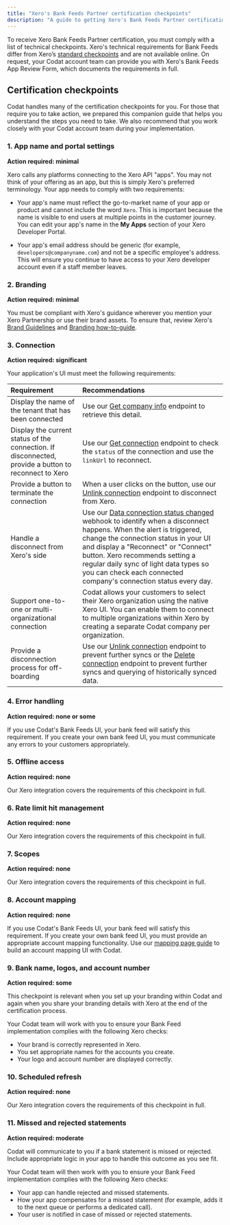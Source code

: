 ```yaml
---
title: "Xero's Bank Feeds Partner certification checkpoints"
description: "A guide to getting Xero's Bank Feeds Partner certification with Codat"
---
```


To receive Xero Bank Feeds Partner certification, you must comply with a list of technical checkpoints. Xero's technical requirements for Bank Feeds differ from Xero’s [standard checkpoints](https://developer.xero.com/documentation/xero-app-store/app-partner-guides/certification-checkpoints/) and are not available online. On request, your Codat account team can provide you with Xero's Bank Feeds App Review Form, which documents the requirements in full.

## Certification checkpoints

Codat handles many of the certification checkpoints for you. For those that require you to take action, we prepared this companion guide that helps you understand the steps you need to take. We also recommend that you work closely with your Codat account team during your implementation.

### 1. App name and portal settings

**Action required: minimal**

Xero calls any platforms connecting to the Xero API "apps". You may not think of your offering as an app, but this is simply Xero's preferred terminology. Your app needs to comply with two requirements:

* Your app's name must reflect the go-to-market name of your app or product and cannot include the word `Xero`. This is important because the name is visible to end users at multiple points in the customer journey. You can edit your app's name in the **My Apps** section of your Xero Developer Portal. 

* Your app's email address should be generic (for example, `developers@companyname.com`) and not be a specific employee's address. This will ensure you continue to have access to your Xero developer account even if a staff member leaves.

### 2. Branding

**Action required: minimal**

You must be compliant with Xero's guidance wherever you mention your Xero Partnership or use their brand assets. To ensure that, review Xero's [Brand Guidelines](https://developer.xero.com/static/otherfiles/xero-app-partner-brand-guidelines.pdf) and [Branding how-to-guide](https://developer.xero.com/documentation/guides/how-to-guides/branding-your-integration/).

### 3. Connection

**Action required: significant**

Your application's UI must meet the following requirements:

| Requirement | Recommendations |
| :-- | :-- |
| Display the name of the tenant that has been connected | Use our [Get company info](/bank-feeds-api#/operations/get-company-information) endpoint to retrieve this detail. |
| Display the current status of the connection. If disconnected, provide a button to reconnect to Xero | Use our [Get connection](/bank-feeds-api#/operations/get-connection) endpoint to check the `status` of the connection and use the `linkUrl` to reconnect.|
| Provide a button to terminate the connection | When a user clicks on the button, use our [Unlink connection](/bank-feeds-api#/operations/unlink-connection) endpoint to disconnect from Xero. |
| Handle a disconnect from Xero's side | Use our [Data connection status changed](/using-the-api/webhooks/event-types) webhook to identify when a disconnect happens. When the alert is triggered, change the connection status in your UI and display a "Reconnect" or "Connect" button. Xero recommends setting a regular daily sync of light data types so you can check each connected company's connection status every day.|
| Support one-to-one or multi-organizational connection | Codat allows your customers to select their Xero organization using the native Xero UI. You can enable them to connect to multiple organizations within Xero by creating a separate Codat company per organization. |
| Provide a disconnection process for off-boarding | Use our [Unlink connection](/bank-feeds-api#/operations/unlink-connection) endpoint to prevent further syncs or the [Delete connection](/bank-feeds-api#/operations/delete-connection) endpoint to prevent further syncs and querying of historically synced data.|
  
### 4. Error handling

**Action required: none or some**

If you use Codat's Bank Feeds UI, your bank feed will satisfy this requirement. If you create your own bank feed UI, you must communicate any errors to your customers appropriately.

### 5. Offline access

**Action required: none**

Our Xero integration covers the requirements of this checkpoint in full.
  
### 6. Rate limit hit management

**Action required: none**

Our Xero integration covers the requirements of this checkpoint in full. 
  
### 7. Scopes

**Action required: none**

Our Xero integration covers the requirements of this checkpoint in full. 
  
### 8. Account mapping

**Action required: none**

If you use Codat's Bank Feeds UI, your bank feed will satisfy this requirement. If you create your own bank feed UI, you must provide an appropriate account mapping functionality. Use our [mapping page guide](https://docs.codat.io/using-the-api/best-practices/implementing-a-mapping-page) to build an account mapping UI with Codat. 
  
### 9. Bank name, logos, and account number

**Action required: some**

This checkpoint is relevant when you set up your branding within Codat and again when you share your branding details with Xero at the end of the certification process.

Your Codat team will work with you to ensure your Bank Feed implementation complies with the following Xero checks: 

* Your brand is correctly represented in Xero.
* You set appropriate names for the accounts you create. 
* Your logo and account number are displayed correctly. 

### 10. Scheduled refresh

**Action required: none**

Our Xero integration covers the requirements of this checkpoint in full.

### 11. Missed and rejected statements

**Action required: moderate**

Codat will communicate to you if a bank statement is missed or rejected. Include appropriate logic in your app to handle this outcome as you see fit. 

Your Codat team will then work with you to ensure your Bank Feed implementation complies with the following Xero checks:

* Your app can handle rejected and missed statements. 
* How your app compensates for a missed statement (for example, adds it to the next queue or performs a dedicated call).
* Your user is notified in case of missed or rejected statements.
